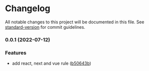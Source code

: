 # Changelog

All notable changes to this project will be documented in this file. See [standard-version](https://github.com/conventional-changelog/standard-version) for commit guidelines.

### 0.0.1 (2022-07-12)


### Features

* add react, next and vue rule ([b50643b](https://github.com/liyo1242/eslint-config-lybd/commits/b50643b46abce3e6f5961f34de65aa8501f2d765))
